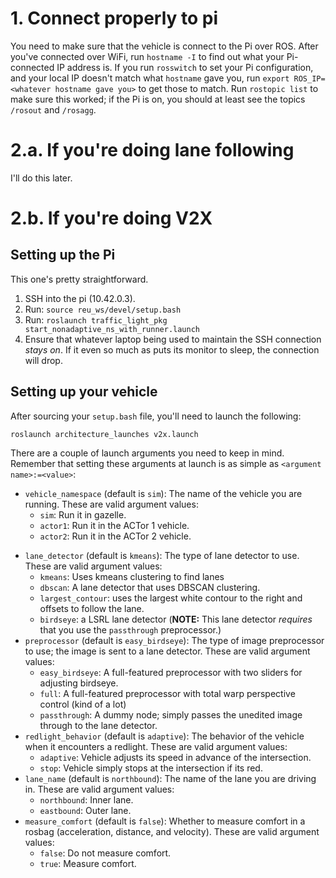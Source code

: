 # 1. Connect properly to pi
You need to make sure that the vehicle is connect to the Pi over ROS. After you've connected
over WiFi, run `hostname -I` to find out what your Pi-connected IP address is. If you run
`rosswitch` to set your Pi configuration, and your local IP doesn't match what `hostname`
gave you, run `export ROS_IP=<whatever hostname gave you>` to get those to match. Run
`rostopic list` to make sure this worked; if the Pi is on, you should at least see the topics
`/rosout` and `/rosagg`.

# 2.a. If you're doing lane following
I'll do this later.

# 2.b. If you're doing V2X

## Setting up the Pi
This one's pretty straightforward.

1. SSH into the pi (10.42.0.3).
2. Run: `source reu_ws/devel/setup.bash`
3. Run: `roslaunch traffic_light_pkg start_nonadaptive_ns_with_runner.launch`
4. Ensure that whatever laptop being used to maintain the SSH connection *stays on*. If it
even so much as puts its monitor to sleep, the connection will drop.

## Setting up your vehicle
After sourcing your `setup.bash` file, you'll need to launch the following:

```roslaunch architecture_launches v2x.launch```

There are a couple of launch arguments you need to keep in mind. Remember that setting these
arguments at launch is as simple as `<argument name>:=<value>`:

* `vehicle_namespace` (default is `sim`): The name of the vehicle you are running. These
are valid argument values:
    * `sim`: Run it in gazelle.
    * `actor1`: Run it in the ACTor 1 vehicle.
    * `actor2`: Run it in the ACTor 2 vehicle.
- `lane_detector` (default is `kmeans`): The type of lane detector to use. These are valid
argument values:
    - `kmeans`: Uses kmeans clustering to find lanes
    - `dbscan`: A lane detector that uses DBSCAN clustering.
    - `largest_contour`: uses the largest white contour to the right and offsets to follow
    the lane.
    - `birdseye`: a LSRL lane detector (**NOTE:** This lane detector *requires* that you use the `passthrough` preprocessor.)
- `preprocessor` (default is `easy_birdseye`): The type of image preprocessor to use; the
image is sent to a lane detector. These are valid argument values:
    - `easy_birdseye`: A full-featured preprocessor with two sliders for adjusting birdseye.
    - `full`: A full-featured preprocessor with total warp perspective control (kind of a lot)
    - `passthrough`: A dummy node; simply passes the unedited image through to the lane detector.
- `redlight_behavior` (default is `adaptive`): The behavior of the vehicle when it encounters
a redlight. These are valid argument values:
    - `adaptive`: Vehicle adjusts its speed in advance of the intersection.
    - `stop`: Vehicle simply stops at the intersection if its red.
- `lane_name` (default is `northbound`): The name of the lane you are driving in. These are
valid argument values:
    - `northbound`: Inner lane.
    - `eastbound`: Outer lane.
- `measure_comfort` (default is `false`): Whether to measure comfort in a rosbag (acceleration,
distance, and velocity). These are valid argument values:
    - `false`: Do not measure comfort.
    - `true`: Measure comfort.
